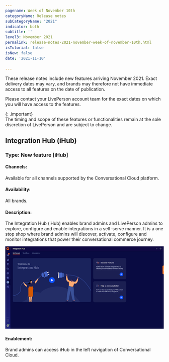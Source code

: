 ```yaml
---
pagename: Week of November 10th
categoryName: Release notes
subCategoryName: "2021"
indicator: both
subtitle: ''
level3: November 2021
permalink: release-notes-2021-november-week-of-november-10th.html
isTutorial: false
isNew: false
date: '2021-11-10'

---
```


These release notes include new features arriving November 2021. Exact delivery dates may vary, and brands may therefore not have immediate access to all features on the date of publication.

Please contact your LivePerson account team for the exact dates on which you will have access to the features.

{: .important}  
The timing and scope of these features or functionalities remain at the sole discretion of LivePerson and are subject to change.

## Integration Hub (iHub)
### Type: New feature [iHub]

#### Channels: 
Available for all channels supported by the Conversational Cloud platform.

#### Availability:
All brands.

#### Description:
The Integration Hub (iHub) enables brand admins and LivePerson admins to explore, configure and enable integrations in a self-serve manner. It is a one stop shop where brand admins will discover, activate, configure and monitor integrations that power their conversational commerce journey.

![](img/week-of-november-10th-2021-1.png)

#### Enablement:
Brand admins can access iHub in the left navigation of Conversational Cloud.